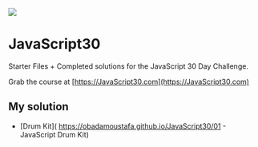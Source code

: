 ﻿![](https://javascript30.com/images/JS3-social-share.png)

# JavaScript30

Starter Files + Completed solutions for the JavaScript 30 Day Challenge.

Grab the course at [https://JavaScript30.com](https://JavaScript30.com)

## My solution
- [Drum Kit]( https://obadamoustafa.github.io/JavaScript30/01 - JavaScript Drum Kit)


